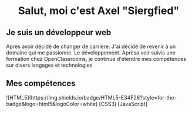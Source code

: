 <h1 align="center">Salut, moi c'est Axel "Siergfied"</h1>

<h2>Je suis un développeur web</h2>
Après avoir décidé de changer de carrière. J'ai décidé de revenir à un domaine qui me passionne. Le développement. Aprèsa voir suivis une formation chez OpenClassrooms, je continue d'étendre mes compétences sur divers langages et technologies

<h2>Mes compétences</h2>
![HTML5](https://img.shields.io/badge/HTML5-E34F26?style=for-the-badge&logo=html5&logoColor=white)
[CSS3]
[JavaScript]
<!--
**Siergfied/Siergfied** is a ✨ _special_ ✨ repository because its `README.md` (this file) appears on your GitHub profile.

Here are some ideas to get you started:

- 🔭 I’m currently working on ...
- 🌱 I’m currently learning ...
- 👯 I’m looking to collaborate on ...
- 🤔 I’m looking for help with ...
- 💬 Ask me about ...
- 📫 How to reach me: ...
- 😄 Pronouns: ...
- ⚡ Fun fact: ...
-->
